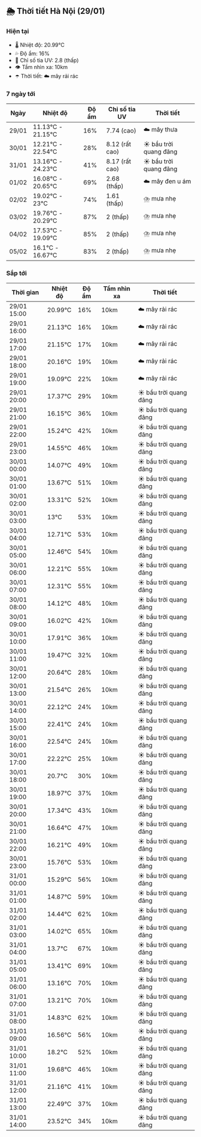 ## 🌦️ Thời tiết Hà Nội (29/01)

### Hiện tại

- 🌡️ Nhiệt độ: 20.99℃
- 💦 Độ ẩm: 16%
- 🌟 Chỉ số tia UV: 2.8 (thấp)
- 👁️ Tầm nhìn xa: 10km
- ☂️ Thời tiết: ☁️ mây rải rác

### 7 ngày tới

| Ngày | Nhiệt độ | Độ ẩm | Chỉ số tia UV | Thời tiết |
| --- | --- | --- | --- | --- |
| 29/01 | 11.13℃ - 21.15℃ | 16% | 7.74 (cao) | ☁️ mây thưa |
| 30/01 | 12.21℃ - 22.54℃ | 28% | 8.12 (rất cao) | ☀️ bầu trời quang đãng |
| 31/01 | 13.16℃ - 24.23℃ | 41% | 8.17 (rất cao) | ☀️ bầu trời quang đãng |
| 01/02 | 16.08℃ - 20.65℃ | 69% | 2.68 (thấp) | ☁️ mây đen u ám |
| 02/02 | 19.02℃ - 23℃ | 74% | 1.61 (thấp) | ⛈️ mưa nhẹ |
| 03/02 | 19.76℃ - 20.29℃ | 87% | 2 (thấp) | ⛈️ mưa nhẹ |
| 04/02 | 17.53℃ - 19.09℃ | 85% | 2 (thấp) | ⛈️ mưa nhẹ |
| 05/02 | 16.1℃ - 16.67℃ | 83% | 2 (thấp) | ⛈️ mưa nhẹ |

### Sắp tới

| Thời gian | Nhiệt độ | Độ ẩm | Tầm nhìn xa | Thời tiết |
| --- | --- | --- | --- | --- |
| 29/01 15:00 | 20.99℃ | 16% | 10km | ☁️ mây rải rác |
| 29/01 16:00 | 21.13℃ | 16% | 10km | ☁️ mây rải rác |
| 29/01 17:00 | 21.15℃ | 17% | 10km | ☁️ mây rải rác |
| 29/01 18:00 | 20.16℃ | 19% | 10km | ☁️ mây rải rác |
| 29/01 19:00 | 19.09℃ | 22% | 10km | ☁️ mây rải rác |
| 29/01 20:00 | 17.37℃ | 29% | 10km | ☀️ bầu trời quang đãng |
| 29/01 21:00 | 16.15℃ | 36% | 10km | ☀️ bầu trời quang đãng |
| 29/01 22:00 | 15.24℃ | 42% | 10km | ☀️ bầu trời quang đãng |
| 29/01 23:00 | 14.55℃ | 46% | 10km | ☀️ bầu trời quang đãng |
| 30/01 00:00 | 14.07℃ | 49% | 10km | ☀️ bầu trời quang đãng |
| 30/01 01:00 | 13.67℃ | 51% | 10km | ☀️ bầu trời quang đãng |
| 30/01 02:00 | 13.31℃ | 52% | 10km | ☀️ bầu trời quang đãng |
| 30/01 03:00 | 13℃ | 53% | 10km | ☀️ bầu trời quang đãng |
| 30/01 04:00 | 12.71℃ | 53% | 10km | ☀️ bầu trời quang đãng |
| 30/01 05:00 | 12.46℃ | 54% | 10km | ☀️ bầu trời quang đãng |
| 30/01 06:00 | 12.21℃ | 55% | 10km | ☀️ bầu trời quang đãng |
| 30/01 07:00 | 12.31℃ | 55% | 10km | ☀️ bầu trời quang đãng |
| 30/01 08:00 | 14.12℃ | 48% | 10km | ☀️ bầu trời quang đãng |
| 30/01 09:00 | 16.02℃ | 42% | 10km | ☀️ bầu trời quang đãng |
| 30/01 10:00 | 17.91℃ | 36% | 10km | ☀️ bầu trời quang đãng |
| 30/01 11:00 | 19.47℃ | 32% | 10km | ☀️ bầu trời quang đãng |
| 30/01 12:00 | 20.64℃ | 28% | 10km | ☀️ bầu trời quang đãng |
| 30/01 13:00 | 21.54℃ | 26% | 10km | ☀️ bầu trời quang đãng |
| 30/01 14:00 | 22.12℃ | 24% | 10km | ☀️ bầu trời quang đãng |
| 30/01 15:00 | 22.41℃ | 24% | 10km | ☀️ bầu trời quang đãng |
| 30/01 16:00 | 22.54℃ | 24% | 10km | ☀️ bầu trời quang đãng |
| 30/01 17:00 | 22.22℃ | 25% | 10km | ☀️ bầu trời quang đãng |
| 30/01 18:00 | 20.7℃ | 30% | 10km | ☀️ bầu trời quang đãng |
| 30/01 19:00 | 18.97℃ | 37% | 10km | ☀️ bầu trời quang đãng |
| 30/01 20:00 | 17.34℃ | 43% | 10km | ☀️ bầu trời quang đãng |
| 30/01 21:00 | 16.64℃ | 47% | 10km | ☀️ bầu trời quang đãng |
| 30/01 22:00 | 16.21℃ | 49% | 10km | ☀️ bầu trời quang đãng |
| 30/01 23:00 | 15.76℃ | 53% | 10km | ☀️ bầu trời quang đãng |
| 31/01 00:00 | 15.29℃ | 56% | 10km | ☀️ bầu trời quang đãng |
| 31/01 01:00 | 14.87℃ | 59% | 10km | ☀️ bầu trời quang đãng |
| 31/01 02:00 | 14.44℃ | 62% | 10km | ☀️ bầu trời quang đãng |
| 31/01 03:00 | 14.02℃ | 65% | 10km | ☀️ bầu trời quang đãng |
| 31/01 04:00 | 13.7℃ | 67% | 10km | ☀️ bầu trời quang đãng |
| 31/01 05:00 | 13.41℃ | 69% | 10km | ☀️ bầu trời quang đãng |
| 31/01 06:00 | 13.16℃ | 70% | 10km | ☀️ bầu trời quang đãng |
| 31/01 07:00 | 13.21℃ | 70% | 10km | ☀️ bầu trời quang đãng |
| 31/01 08:00 | 14.83℃ | 62% | 10km | ☀️ bầu trời quang đãng |
| 31/01 09:00 | 16.56℃ | 56% | 10km | ☀️ bầu trời quang đãng |
| 31/01 10:00 | 18.2℃ | 52% | 10km | ☀️ bầu trời quang đãng |
| 31/01 11:00 | 19.68℃ | 46% | 10km | ☀️ bầu trời quang đãng |
| 31/01 12:00 | 21.16℃ | 41% | 10km | ☀️ bầu trời quang đãng |
| 31/01 13:00 | 22.49℃ | 37% | 10km | ☀️ bầu trời quang đãng |
| 31/01 14:00 | 23.52℃ | 34% | 10km | ☀️ bầu trời quang đãng |
